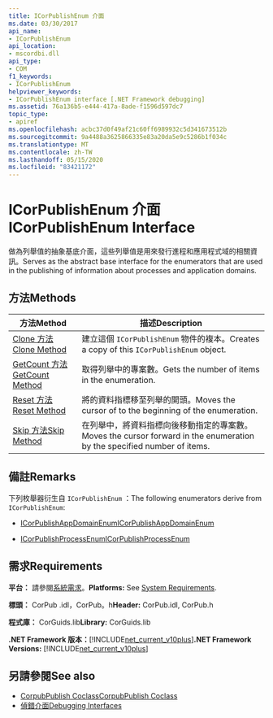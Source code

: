 ```yaml
---
title: ICorPublishEnum 介面
ms.date: 03/30/2017
api_name:
- ICorPublishEnum
api_location:
- mscordbi.dll
api_type:
- COM
f1_keywords:
- ICorPublishEnum
helpviewer_keywords:
- ICorPublishEnum interface [.NET Framework debugging]
ms.assetid: 76a136b5-e444-417a-8ade-f1596d597dc7
topic_type:
- apiref
ms.openlocfilehash: acbc37d0f49af21c60ff6989932c5d341673512b
ms.sourcegitcommit: 9a4488a3625866335e83a20da5e9c5286b1f034c
ms.translationtype: MT
ms.contentlocale: zh-TW
ms.lasthandoff: 05/15/2020
ms.locfileid: "83421172"
---
```

# <a name="icorpublishenum-interface"></a><span data-ttu-id="a4bb3-102">ICorPublishEnum 介面</span><span class="sxs-lookup"><span data-stu-id="a4bb3-102">ICorPublishEnum Interface</span></span>
<span data-ttu-id="a4bb3-103">做為列舉值的抽象基底介面，這些列舉值是用來發行進程和應用程式域的相關資訊。</span><span class="sxs-lookup"><span data-stu-id="a4bb3-103">Serves as the abstract base interface for the enumerators that are used in the publishing of information about processes and application domains.</span></span>  
  
## <a name="methods"></a><span data-ttu-id="a4bb3-104">方法</span><span class="sxs-lookup"><span data-stu-id="a4bb3-104">Methods</span></span>  
  
|<span data-ttu-id="a4bb3-105">方法</span><span class="sxs-lookup"><span data-stu-id="a4bb3-105">Method</span></span>|<span data-ttu-id="a4bb3-106">描述</span><span class="sxs-lookup"><span data-stu-id="a4bb3-106">Description</span></span>|  
|------------|-----------------|  
|[<span data-ttu-id="a4bb3-107">Clone 方法</span><span class="sxs-lookup"><span data-stu-id="a4bb3-107">Clone Method</span></span>](icorpublishenum-clone-method.md)|<span data-ttu-id="a4bb3-108">建立這個 `ICorPublishEnum` 物件的複本。</span><span class="sxs-lookup"><span data-stu-id="a4bb3-108">Creates a copy of this `ICorPublishEnum` object.</span></span>|  
|[<span data-ttu-id="a4bb3-109">GetCount 方法</span><span class="sxs-lookup"><span data-stu-id="a4bb3-109">GetCount Method</span></span>](icorpublishenum-getcount-method.md)|<span data-ttu-id="a4bb3-110">取得列舉中的專案數。</span><span class="sxs-lookup"><span data-stu-id="a4bb3-110">Gets the number of items in the enumeration.</span></span>|  
|[<span data-ttu-id="a4bb3-111">Reset 方法</span><span class="sxs-lookup"><span data-stu-id="a4bb3-111">Reset Method</span></span>](icorpublishenum-reset-method.md)|<span data-ttu-id="a4bb3-112">將的資料指標移至列舉的開頭。</span><span class="sxs-lookup"><span data-stu-id="a4bb3-112">Moves the cursor of to the beginning of the enumeration.</span></span>|  
|[<span data-ttu-id="a4bb3-113">Skip 方法</span><span class="sxs-lookup"><span data-stu-id="a4bb3-113">Skip Method</span></span>](icorpublishenum-skip-method.md)|<span data-ttu-id="a4bb3-114">在列舉中，將資料指標向後移動指定的專案數。</span><span class="sxs-lookup"><span data-stu-id="a4bb3-114">Moves the cursor forward in the enumeration by the specified number of items.</span></span>|  
  
## <a name="remarks"></a><span data-ttu-id="a4bb3-115">備註</span><span class="sxs-lookup"><span data-stu-id="a4bb3-115">Remarks</span></span>  
 <span data-ttu-id="a4bb3-116">下列枚舉器衍生自 `ICorPublishEnum` ：</span><span class="sxs-lookup"><span data-stu-id="a4bb3-116">The following enumerators derive from `ICorPublishEnum`:</span></span>  
  
- [<span data-ttu-id="a4bb3-117">ICorPublishAppDomainEnum</span><span class="sxs-lookup"><span data-stu-id="a4bb3-117">ICorPublishAppDomainEnum</span></span>](icorpublishappdomainenum-interface.md)  
  
- [<span data-ttu-id="a4bb3-118">ICorPublishProcessEnum</span><span class="sxs-lookup"><span data-stu-id="a4bb3-118">ICorPublishProcessEnum</span></span>](icorpublishprocessenum-interface.md)  
  
## <a name="requirements"></a><span data-ttu-id="a4bb3-119">需求</span><span class="sxs-lookup"><span data-stu-id="a4bb3-119">Requirements</span></span>  
 <span data-ttu-id="a4bb3-120">**平台：** 請參閱[系統需求](../../get-started/system-requirements.md)。</span><span class="sxs-lookup"><span data-stu-id="a4bb3-120">**Platforms:** See [System Requirements](../../get-started/system-requirements.md).</span></span>  
  
 <span data-ttu-id="a4bb3-121">**標頭：** CorPub .idl，CorPub。h</span><span class="sxs-lookup"><span data-stu-id="a4bb3-121">**Header:** CorPub.idl, CorPub.h</span></span>  
  
 <span data-ttu-id="a4bb3-122">**程式庫：** CorGuids.lib</span><span class="sxs-lookup"><span data-stu-id="a4bb3-122">**Library:** CorGuids.lib</span></span>  
  
 <span data-ttu-id="a4bb3-123">**.NET Framework 版本：**[!INCLUDE[net_current_v10plus](../../../../includes/net-current-v10plus-md.md)]</span><span class="sxs-lookup"><span data-stu-id="a4bb3-123">**.NET Framework Versions:** [!INCLUDE[net_current_v10plus](../../../../includes/net-current-v10plus-md.md)]</span></span>  
  
## <a name="see-also"></a><span data-ttu-id="a4bb3-124">另請參閱</span><span class="sxs-lookup"><span data-stu-id="a4bb3-124">See also</span></span>

- [<span data-ttu-id="a4bb3-125">CorpubPublish Coclass</span><span class="sxs-lookup"><span data-stu-id="a4bb3-125">CorpubPublish Coclass</span></span>](corpubpublish-coclass.md)
- [<span data-ttu-id="a4bb3-126">偵錯介面</span><span class="sxs-lookup"><span data-stu-id="a4bb3-126">Debugging Interfaces</span></span>](debugging-interfaces.md)
